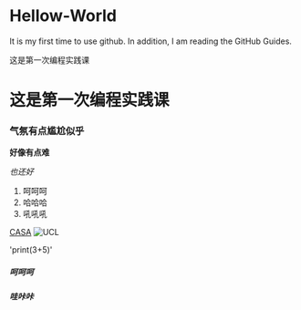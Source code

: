 # Hellow-World
It is my first time to use github.
In addition, I am reading the GitHub Guides.

这是第一次编程实践课

# 这是第一次编程实践课

### 气氛有点尴尬似乎

**好像有点难**

*也还好*



1) 呵呵呵
2) 哈哈哈
3) 吼吼吼
 
[CASA](https://www.ucl.ac.uk/bartlett/casa/)
![UCL](https://image.baidu.com/search/detail?ct=503316480&z=undefined&tn=baiduimagedetail&ipn=d&word=ucl%20CASA&step_word=&ie=utf-8&in=&cl=2&lm=-1&st=undefined&hd=undefined&latest=undefined&copyright=undefined&cs=2707103792,3187498654&os=3047539861,173538224&simid=4161318112,445576462&pn=0&rn=1&di=2640&ln=203&fr=&fmq=1602145035435_R&fm=&ic=undefined&s=undefined&se=&sme=&tab=0&width=undefined&height=undefined&face=undefined&is=0,0&istype=0&ist=&jit=&bdtype=0&spn=0&pi=0&gsm=0&objurl=http%3A%2F%2Fwww.huashen-edu.com%2Fuserfiles%2F20120612_112940_129.jpg&rpstart=0&rpnum=0&adpicid=0&force=undefined&ctd=1602145045714^3_1007X678%1)

'print(3+5)'


##### 呵呵呵

***哇咔咔***

